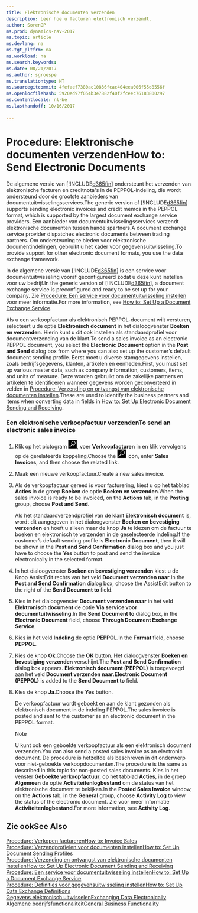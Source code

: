 ```yaml
---
title: Elektronische documenten verzenden
description: Leer hoe u facturen elektronisch verzendt.
author: SorenGP
ms.prod: dynamics-nav-2017
ms.topic: article
ms.devlang: na
ms.tgt_pltfrm: na
ms.workload: na
ms.search.keywords: 
ms.date: 08/21/2017
ms.author: sgroespe
ms.translationtype: HT
ms.sourcegitcommit: 4fefaef7380ac10836fcac404eea006f55d8556f
ms.openlocfilehash: 5920ed97f054b3e7882f40f2fceec76183800297
ms.contentlocale: nl-be
ms.lasthandoff: 10/16/2017

---
```

# <a name="how-to-send-electronic-documents"></a><span data-ttu-id="fb846-103">Procedure: Elektronische documenten verzenden</span><span class="sxs-lookup"><span data-stu-id="fb846-103">How to: Send Electronic Documents</span></span>
<span data-ttu-id="fb846-104">De algemene versie van [!INCLUDE[d365fin](includes/d365fin_md.md)] ondersteunt het verzenden van elektronische facturen en creditnota's in de PEPPOL-indeling, die wordt ondersteund door de grootste aanbieders van documentuitwisselingsservices.</span><span class="sxs-lookup"><span data-stu-id="fb846-104">The generic version of [!INCLUDE[d365fin](includes/d365fin_md.md)] supports sending electronic invoices and credit memos in the PEPPOL format, which is supported by the largest document exchange service providers.</span></span> <span data-ttu-id="fb846-105">Een aanbieder van documentuitwisselingsservices verzendt elektronische documenten tussen handelspartners.</span><span class="sxs-lookup"><span data-stu-id="fb846-105">A document exchange service provider dispatches electronic documents between trading partners.</span></span> <span data-ttu-id="fb846-106">Om ondersteuning te bieden voor elektronische documentindelingen, gebruikt u het kader voor gegevensuitwisseling.</span><span class="sxs-lookup"><span data-stu-id="fb846-106">To provide support for other electronic document formats, you use the data exchange framework.</span></span>  

 <span data-ttu-id="fb846-107">In de algemene versie van [!INCLUDE[d365fin](includes/d365fin_md.md)] is een service voor documentuitwisseling vooraf geconfigureerd zodat u deze kunt instellen voor uw bedrijf.</span><span class="sxs-lookup"><span data-stu-id="fb846-107">In the generic version of [!INCLUDE[d365fin](includes/d365fin_md.md)], a document exchange service is preconfigured and ready to be set up for your company.</span></span> <span data-ttu-id="fb846-108">Zie [Procedure: Een service voor documentuitwisseling instellen](across-how-to-set-up-a-document-exchange-service.md) voor meer informatie.</span><span class="sxs-lookup"><span data-stu-id="fb846-108">For more information, see [How to: Set Up a Document Exchange Service](across-how-to-set-up-a-document-exchange-service.md).</span></span>  

 <span data-ttu-id="fb846-109">Als u een verkoopfactuur als elektronisch PEPPOL-document wilt versturen, selecteert u de optie **Elektronisch document** in het dialoogvenster **Boeken en verzenden**. Hierin kunt u dit ook instellen als standaardprofiel voor documentverzending van de klant.</span><span class="sxs-lookup"><span data-stu-id="fb846-109">To send a sales invoice as an electronic PEPPOL document, you select the **Electronic Document** option in the **Post and Send** dialog box from where you can also set up the customer’s default document sending profile.</span></span> <span data-ttu-id="fb846-110">Eerst moet u diverse stamgegevens instellen, zoals bedrijfsgegevens, klanten, artikelen en eenheden.</span><span class="sxs-lookup"><span data-stu-id="fb846-110">First, you must set up various master data, such as company information, customers, items, and units of measure.</span></span> <span data-ttu-id="fb846-111">Deze worden gebruikt om de zakelijke partners en artikelen te identificeren wanneer gegevens worden geconverteerd in velden in [Procedure: Verzending en ontvangst van elektronische documenten instellen](across-how-to-set-up-electronic-document-sending-and-receiving.md).</span><span class="sxs-lookup"><span data-stu-id="fb846-111">These are used to identify the business partners and items when converting data in fields in [How to: Set Up Electronic Document Sending and Receiving](across-how-to-set-up-electronic-document-sending-and-receiving.md).</span></span>  

### <a name="to-send-an-electronic-sales-invoice"></a><span data-ttu-id="fb846-112">Een elektronische verkoopfactuur verzenden</span><span class="sxs-lookup"><span data-stu-id="fb846-112">To send an electronic sales invoice</span></span>  

1.  <span data-ttu-id="fb846-113">Klik op het pictogram ![Zoeken naar pagina of rapport](media/ui-search/search_small.png "pictogram Zoeken naar pagina of rapport"), voer **Verkoopfacturen** in en klik vervolgens op de gerelateerde koppeling.</span><span class="sxs-lookup"><span data-stu-id="fb846-113">Choose the ![Search for Page or Report](media/ui-search/search_small.png "Search for Page or Report icon") icon, enter **Sales Invoices**, and then choose the related link.</span></span>  

2.  <span data-ttu-id="fb846-114">Maak een nieuwe verkoopfactuur.</span><span class="sxs-lookup"><span data-stu-id="fb846-114">Create a new sales invoice.</span></span>  

3.  <span data-ttu-id="fb846-115">Als de verkoopfactuur gereed is voor facturering, kiest u op het tabblad **Acties** in de groep **Boeken** de optie **Boeken en verzenden**.</span><span class="sxs-lookup"><span data-stu-id="fb846-115">When the sales invoice is ready to be invoiced, on the **Actions** tab, in the **Posting** group, choose **Post and Send**.</span></span>  

     <span data-ttu-id="fb846-116">Als het standaardverzendprofiel van de klant **Elektronisch document** is, wordt dit aangegeven in het dialoogvenster **Boeken en bevestiging verzenden** en hoeft u alleen maar de knop **Ja** te kiezen om de factuur te boeken en elektronisch te verzenden in de geselecteerde indeling.</span><span class="sxs-lookup"><span data-stu-id="fb846-116">If the customer’s default sending profile is **Electronic Document**, then it will be shown in the **Post and Send Confirmation** dialog box and you just have to choose the **Yes** button to post and send the invoice electronically in the selected format.</span></span>  

4.  <span data-ttu-id="fb846-117">In het dialoogvenster **Boeken en bevestiging verzenden** kiest u de Knop AssistEdit rechts van het veld **Document verzenden naar**.</span><span class="sxs-lookup"><span data-stu-id="fb846-117">In the **Post and Send Confirmation** dialog box, choose the AssistEdit button to the right of the **Send Document to** field.</span></span>  

5.  <span data-ttu-id="fb846-118">Kies in het dialoogvenster **Document verzenden naar** in het veld **Elektronisch document** de optie **Via service voor documentuitwisseling**.</span><span class="sxs-lookup"><span data-stu-id="fb846-118">In the **Send Document to** dialog box, in the **Electronic Document** field, choose **Through Document Exchange Service**.</span></span>  

6.  <span data-ttu-id="fb846-119">Kies in het veld **Indeling** de optie **PEPPOL**.</span><span class="sxs-lookup"><span data-stu-id="fb846-119">In the **Format** field, choose **PEPPOL**.</span></span>  

7.  <span data-ttu-id="fb846-120">Kies de knop **Ok**.</span><span class="sxs-lookup"><span data-stu-id="fb846-120">Choose the **OK** button.</span></span> <span data-ttu-id="fb846-121">Het dialoogvenster **Boeken en bevestiging verzenden** verschijnt.</span><span class="sxs-lookup"><span data-stu-id="fb846-121">The **Post and Send Confirmation** dialog box appears.</span></span> <span data-ttu-id="fb846-122">**Elektronisch document (PEPPOL)** is toegevoegd aan het veld **Document verzenden naar**.</span><span class="sxs-lookup"><span data-stu-id="fb846-122">**Electronic Document (PEPPOL)** is added to the **Send Document to** field.</span></span>  

8.  <span data-ttu-id="fb846-123">Kies de knop **Ja**.</span><span class="sxs-lookup"><span data-stu-id="fb846-123">Choose the **Yes** button.</span></span>  

     <span data-ttu-id="fb846-124">De verkoopfactuur wordt geboekt en aan de klant gezonden als elektronisch document in de indeling PEPPOL.</span><span class="sxs-lookup"><span data-stu-id="fb846-124">The sales invoice is posted and sent to the customer as an electronic document in the PEPPOL format.</span></span>  

    > [!NOTE]  
    >  <span data-ttu-id="fb846-125">U kunt ook een geboekte verkoopfactuur als een elektronisch document verzenden.</span><span class="sxs-lookup"><span data-stu-id="fb846-125">You can also send a posted sales invoice as an electronic document.</span></span> <span data-ttu-id="fb846-126">De procedure is hetzelfde als beschreven in dit onderwerp voor niet-geboekte verkoopdocumenten.</span><span class="sxs-lookup"><span data-stu-id="fb846-126">The procedure is the same as described in this topic for non-posted sales documents.</span></span> <span data-ttu-id="fb846-127">Kies in het venster **Geboekte verkoopfactuur**, op het tabblad **Acties**, in de groep **Algemeen** de optie **Activiteitenlogbestand** om de status van het elektronische document te bekijken.</span><span class="sxs-lookup"><span data-stu-id="fb846-127">In the **Posted Sales Invoice** window, on the **Actions** tab, in the **General** group, choose **Activity Log** to view the status of the electronic document.</span></span> <span data-ttu-id="fb846-128">Zie voor meer informatie **Activiteitenlogbestand**.</span><span class="sxs-lookup"><span data-stu-id="fb846-128">For more information, see **Activity Log**.</span></span>  

## <a name="see-also"></a><span data-ttu-id="fb846-129">Zie ook</span><span class="sxs-lookup"><span data-stu-id="fb846-129">See Also</span></span>  
[<span data-ttu-id="fb846-130">Procedure: Verkopen factureren</span><span class="sxs-lookup"><span data-stu-id="fb846-130">How to: Invoice Sales</span></span>](sales-how-invoice-sales.md)  
[<span data-ttu-id="fb846-131">Procedure: Verzendprofielen voor documenten instellen</span><span class="sxs-lookup"><span data-stu-id="fb846-131">How to: Set Up Document Sending Profiles</span></span>](sales-how-setup-document-send-profiles.md)  
[<span data-ttu-id="fb846-132">Procedure: Verzending en ontvangst van elektronische documenten instellen</span><span class="sxs-lookup"><span data-stu-id="fb846-132">How to: Set Up Electronic Document Sending and Receiving</span></span>](across-how-to-set-up-electronic-document-sending-and-receiving.md)  
[<span data-ttu-id="fb846-133">Procedure: Een service voor documentuitwisseling instellen</span><span class="sxs-lookup"><span data-stu-id="fb846-133">How to: Set Up a Document Exchange Service</span></span>](across-how-to-set-up-a-document-exchange-service.md)  
[<span data-ttu-id="fb846-134">Procedure: Definities voor gegevensuitwisseling instellen</span><span class="sxs-lookup"><span data-stu-id="fb846-134">How to: Set Up Data Exchange Definitions</span></span>](across-how-to-set-up-data-exchange-definitions.md)  
[<span data-ttu-id="fb846-135">Gegevens elektronisch uitwisselen</span><span class="sxs-lookup"><span data-stu-id="fb846-135">Exchanging Data Electronically</span></span>](across-data-exchange.md)  
[<span data-ttu-id="fb846-136">Algemene bedrijfsfunctionaliteit</span><span class="sxs-lookup"><span data-stu-id="fb846-136">General Business Functionality</span></span>](ui-across-business-areas.md)  

